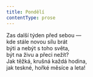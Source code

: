 ```yaml
---
title: Pondělí
contentType: prose
---
```


Zas další týden před sebou —  
kde stále novou sílu brát  
býti a nebýt s toho světa,  
být na živu a přeci nežít?  
Jak těžká, krušná každá hodina,  
jak teskné, hořké měsíce a leta!
